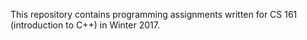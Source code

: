 This repository contains programming assignments written for CS 161 (introduction to C++) in Winter 2017.
